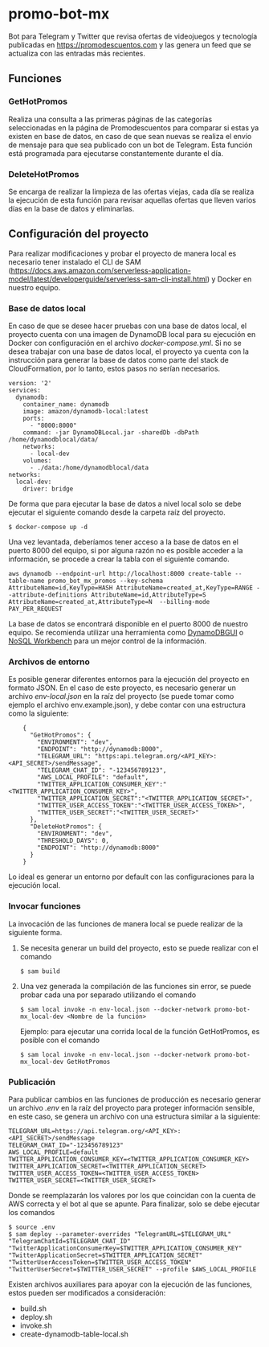 # promo-bot-mx

Bot para Telegram y Twitter que revisa ofertas de videojuegos y tecnología publicadas en 
https://promodescuentos.com y las genera un feed que se actualiza con las entradas más recientes. 

## Funciones

### GetHotPromos
Realiza una consulta a las primeras páginas de las categorías seleccionadas en la página de Promodescuentos para comparar si
estas ya existen en base de datos, en caso de que sean nuevas se realiza el envío de mensaje para que sea publicado con un bot de Telegram.
Esta función está programada para ejecutarse constantemente durante el día.

### DeleteHotPromos
Se encarga de realizar la limpieza de las ofertas viejas, cada día se realiza la ejecución de esta función para revisar aquellas
ofertas que lleven varios días en la base de datos y eliminarlas.

## Configuración del proyecto
Para realizar modificaciones y probar el proyecto de manera local es necesario tener instalado el CLI de SAM 
(https://docs.aws.amazon.com/serverless-application-model/latest/developerguide/serverless-sam-cli-install.html) y Docker
en nuestro equipo. 

### Base de datos local
En caso de que se desee hacer pruebas con una base de datos local, el proyecto cuenta con una imagen de DynamoDB local para su ejecución en Docker con configuración en el archivo 
_docker-compose.yml_. Si no se desea trabajar con una base de datos local, el proyecto ya cuenta con la instrucción para generar la base de datos como parte del stack de CloudFormation, por lo tanto, estos pasos no serían necesarios.

```
version: '2'
services:
  dynamodb:
    container_name: dynamodb
    image: amazon/dynamodb-local:latest
    ports:
      - "8000:8000"
    command: -jar DynamoDBLocal.jar -sharedDb -dbPath /home/dynamodblocal/data/
    networks:
      - local-dev
    volumes:
      - ./data:/home/dynamodblocal/data
networks:
  local-dev:
    driver: bridge

``` 

De forma que para ejecutar la base de datos a nivel local solo se debe ejecutar el siguiente comando
desde la carpeta raíz del proyecto.

```
$ docker-compose up -d
``` 

Una vez levantada, deberíamos tener acceso a la base de datos en el puerto 8000 del equipo, si por alguna razón no es posible 
acceder a la información, se procede a crear la tabla con el siguiente comando.

```
aws dynamodb --endpoint-url http://localhost:8000 create-table --table-name promo_bot_mx_promos --key-schema AttributeName=id,KeyType=HASH AttributeName=created_at,KeyType=RANGE --attribute-definitions AttributeName=id,AttributeType=S AttributeName=created_at,AttributeType=N  --billing-mode PAY_PER_REQUEST
```

La base de datos se encontrará disponible en el puerto 8000 de nuestro equipo. Se recomienda utilizar una herramienta 
como [DynamoDBGUI](https://github.com/Arattian/DynamoDb-GUI-Client) o [NoSQL Workbench](https://docs.aws.amazon.com/amazondynamodb/latest/developerguide/workbench.html) 
para un mejor control de la información.

### Archivos de entorno
Es posible generar diferentes entornos para la ejecución del proyecto en formato JSON.
En el caso de este proyecto, es necesario generar un archivo _env-local.json_ en la raíz del proyecto (se puede tomar como ejemplo
el archivo env.example.json), y debe contar con una estructura como la siguiente:

```
    {
      "GetHotPromos": {
        "ENVIRONMENT": "dev",
        "ENDPOINT": "http://dynamodb:8000",
        "TELEGRAM_URL": "https:api.telegram.org/<API_KEY>:<API_SECRET>/sendMessage",
        "TELEGRAM_CHAT_ID": "-123456789123",
        "AWS_LOCAL_PROFILE": "default",
        "TWITTER_APPLICATION_CONSUMER_KEY":"<TWITTER_APPLICATION_CONSUMER_KEY>",
        "TWITTER_APPLICATION_SECRET":"<TWITTER_APPLICATION_SECRET>",
        "TWITTER_USER_ACCESS_TOKEN":"<TWITTER_USER_ACCESS_TOKEN>",
        "TWITTER_USER_SECRET":"<TWITTER_USER_SECRET>"
      },
      "DeleteHotPromos": {
        "ENVIRONMENT": "dev",
        "THRESHOLD_DAYS": 0,
        "ENDPOINT": "http://dynamodb:8000"
      }
    }
```

Lo ideal es generar un entorno por default con las configuraciones para la ejecución local. 

### Invocar funciones
La invocación de las funciones de manera local se puede realizar de la siguiente forma.
1. Se necesita generar un build del proyecto, esto se puede realizar con el comando

    ```
    $ sam build
    ```

2. Una vez generada la compilación de las funciones sin error, se puede probar cada una por separado utilizando el comando

    ```
   $ sam local invoke -n env-local.json --docker-network promo-bot-mx_local-dev <Nombre de la función>
   ```
   Ejemplo: para ejecutar una corrida local de la función GetHotPromos, es posible con el comando
   
   ```
   $ sam local invoke -n env-local.json --docker-network promo-bot-mx_local-dev GetHotPromos
   ```

### Publicación 
Para publicar cambios en las funciones de producción es necesario generar un archivo _.env_ en la raíz del proyecto 
para proteger información sensible, en este caso, se genera un archivo con una estructura similar a la siguiente:
```
TELEGRAM_URL=https://api.telegram.org/<API_KEY>:<API_SECRET>/sendMessage
TELEGRAM_CHAT_ID="-123456789123"
AWS_LOCAL_PROFILE=default 
TWITTER_APPLICATION_CONSUMER_KEY=<TWITTER_APPLICATION_CONSUMER_KEY>
TWITTER_APPLICATION_SECRET=<TWITTER_APPLICATION_SECRET>
TWITTER_USER_ACCESS_TOKEN=<TWITTER_USER_ACCESS_TOKEN>
TWITTER_USER_SECRET=<TWITTER_USER_SECRET>
```
Donde se reemplazarán los valores por los que coincidan con la cuenta de AWS correcta y el bot al que se apunte. Para finalizar, solo se debe ejecutar los comandos

```
$ source .env
$ sam deploy --parameter-overrides "TelegramURL=$TELEGRAM_URL" "TelegramChatId=$TELEGRAM_CHAT_ID" "TwitterApplicationConsumerKey=$TWITTER_APPLICATION_CONSUMER_KEY" "TwitterApplicationSecret=$TWITTER_APPLICATION_SECRET" "TwitterUserAccessToken=$TWITTER_USER_ACCESS_TOKEN" "TwitterUserSecret=$TWITTER_USER_SECRET" --profile $AWS_LOCAL_PROFILE
```

Existen archivos auxiliares para apoyar con la ejecución de las funciones, estos pueden ser modificados a consideración:
- build.sh
- deploy.sh
- invoke.sh
- create-dynamodb-table-local.sh
